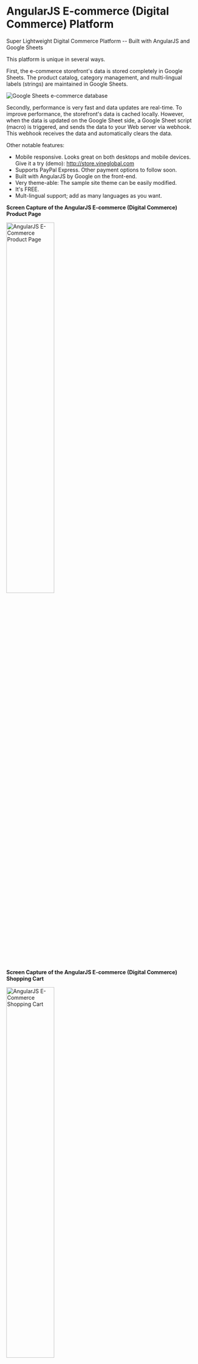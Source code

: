 # AngularJS E-commerce (Digital Commerce) Platform
Super Lightweight Digital Commerce Platform -- Built with AngularJS and Google Sheets   

This platform is unique in several ways. 

First, the e-commerce storefront's data is stored completely in Google Sheets.
The product catalog, category management, and multi-lingual labels (strings) are maintained in Google Sheets.

![Google Sheets e-commerce database](http://blog.vineglobal.com/images/google-sheets-live.png)

Secondly, performance is very fast and data updates are real-time.
To improve performance, the storefront's data is cached locally. However, when the data is updated
on the Google Sheet side, a Google Sheet script (macro) is triggered, and sends the data to your Web server via webhook. This webhook
receives the data and automatically clears the data. 


Other notable features:

- Mobile responsive. Looks great on both desktops and mobile devices. Give it a try (demo): http://store.vineglobal.com
- Supports PayPal Express. Other payment options to follow soon.
- Built with AngularJS by Google on the front-end.
- Very theme-able: The sample site theme can be easily modified.
- It's FREE.
- Mult-lingual support; add as many languages as you want.

**Screen Capture of the AngularJS E-commerce (Digital Commerce) Product Page**

<img src="http://blog.vineglobal.com/images/home-page.PNG" alt="AngularJS E-Commerce Product Page" width="50%"/>


**Screen Capture of the AngularJS E-commerce (Digital Commerce) Shopping Cart**

<img src="http://blog.vineglobal.com/images/shopping-cart.PNG" alt="AngularJS E-Commerce Shopping Cart" width="50%"/>

## Getting Started

### Installation

**For this installation, we are giving you access to use our Google API's project OAuth 2.0 client IDs -- please, please be kind). This will make the initial setup much easier for first users of Google API Managers.**

1. On the AngularJS-eCommerce Github repository page, click Clone or download button. These instructions will cover the download option.
2. Download and unzip the ZIP file to your Web server.
3. Open your browser, and the webstore should be running.

The Googgle Sheet that contains the data (All changes made will go live):
https://docs.google.com/spreadsheets/d/12Ljjd8dChaHq2YOExKXw77ri2UDgixQTVuZBgMY-o30/edit#gid=0

